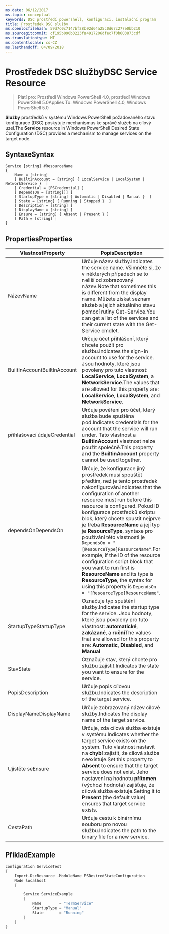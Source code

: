 ```yaml
---
ms.date: 06/12/2017
ms.topic: conceptual
keywords: DSC prostředí powershell, konfiguraci, instalační program
title: Prostředek DSC služby
ms.openlocfilehash: 59d7c0c7147bf28b92d64a25c0d67c277e0bb210
ms.sourcegitcommit: cf195b090b3223fa4917206dfec7f0b603873cdf
ms.translationtype: MT
ms.contentlocale: cs-CZ
ms.lasthandoff: 04/09/2018
---
```

# <a name="dsc-service-resource"></a><span data-ttu-id="557bb-103">Prostředek DSC služby</span><span class="sxs-lookup"><span data-stu-id="557bb-103">DSC Service Resource</span></span>

> <span data-ttu-id="557bb-104">Platí pro: Prostředí Windows PowerShell 4.0, prostředí Windows PowerShell 5.0</span><span class="sxs-lookup"><span data-stu-id="557bb-104">Applies To: Windows PowerShell 4.0, Windows PowerShell 5.0</span></span>


<span data-ttu-id="557bb-105">**Služby** prostředků v systému Windows PowerShell požadovaného stavu konfigurace (DSC) poskytuje mechanismus ke správě služeb na cílový uzel.</span><span class="sxs-lookup"><span data-stu-id="557bb-105">The **Service** resource in Windows PowerShell Desired State Configuration (DSC) provides a mechanism to manage services on the target node.</span></span>

## <a name="syntax"></a><span data-ttu-id="557bb-106">Syntaxe</span><span class="sxs-lookup"><span data-stu-id="557bb-106">Syntax</span></span>

```
Service [string] #ResourceName
{
    Name = [string]
    [ BuiltInAccount = [string] { LocalService | LocalSystem | NetworkService }  ]
    [ Credential = [PSCredential] ]
    [ DependsOn = [string[]] ]
    [ StartupType = [string] { Automatic | Disabled | Manual }  ]
    [ State = [string] { Running | Stopped }  ]
    [ Description = [string] ]
    [ DisplayName = [string] ]
    [ Ensure = [string] { Absent | Present } ]
    [ Path = [string] ]
}
```

## <a name="properties"></a><span data-ttu-id="557bb-107">Properties</span><span class="sxs-lookup"><span data-stu-id="557bb-107">Properties</span></span>

|  <span data-ttu-id="557bb-108">Vlastnost</span><span class="sxs-lookup"><span data-stu-id="557bb-108">Property</span></span>  |  <span data-ttu-id="557bb-109">Popis</span><span class="sxs-lookup"><span data-stu-id="557bb-109">Description</span></span>   |
|---|---|
| <span data-ttu-id="557bb-110">Název</span><span class="sxs-lookup"><span data-stu-id="557bb-110">Name</span></span>| <span data-ttu-id="557bb-111">Určuje název služby.</span><span class="sxs-lookup"><span data-stu-id="557bb-111">Indicates the service name.</span></span> <span data-ttu-id="557bb-112">Všimněte si, že v některých případech se to neliší od zobrazovaný název.</span><span class="sxs-lookup"><span data-stu-id="557bb-112">Note that sometimes this is different from the display name.</span></span> <span data-ttu-id="557bb-113">Můžete získat seznam služeb a jejich aktuálního stavu pomocí rutiny Get-Service.</span><span class="sxs-lookup"><span data-stu-id="557bb-113">You can get a list of the services and their current state with the Get-Service cmdlet.</span></span>|
| <span data-ttu-id="557bb-114">BuiltInAccount</span><span class="sxs-lookup"><span data-stu-id="557bb-114">BuiltInAccount</span></span>| <span data-ttu-id="557bb-115">Určuje účet přihlášení, který chcete použít pro službu.</span><span class="sxs-lookup"><span data-stu-id="557bb-115">Indicates the sign-in account to use for the service.</span></span> <span data-ttu-id="557bb-116">Jsou hodnoty, které jsou povoleny pro tuto vlastnost: **LocalService**, **LocalSystem**, a **NetworkService**.</span><span class="sxs-lookup"><span data-stu-id="557bb-116">The values that are allowed for this property are: **LocalService**, **LocalSystem**, and **NetworkService**.</span></span>|
| <span data-ttu-id="557bb-117">přihlašovací údaje</span><span class="sxs-lookup"><span data-stu-id="557bb-117">Credential</span></span>| <span data-ttu-id="557bb-118">Určuje pověření pro účet, který služba bude spuštěna pod.</span><span class="sxs-lookup"><span data-stu-id="557bb-118">Indicates credentials for the account that the service will run under.</span></span> <span data-ttu-id="557bb-119">Tato vlastnost a __BuiltinAccount__ vlastnost nelze použít společně.</span><span class="sxs-lookup"><span data-stu-id="557bb-119">This property and the __BuiltinAccount__ property cannot be used together.</span></span>|
| <span data-ttu-id="557bb-120">dependsOn</span><span class="sxs-lookup"><span data-stu-id="557bb-120">DependsOn</span></span>| <span data-ttu-id="557bb-121">Určuje, že konfigurace jiný prostředek musí spouštět předtím, než je tento prostředek nakonfigurován.</span><span class="sxs-lookup"><span data-stu-id="557bb-121">Indicates that the configuration of another resource must run before this resource is configured.</span></span> <span data-ttu-id="557bb-122">Pokud ID konfigurace prostředků skriptu blok, který chcete spustit nejprve je třeba __ResourceName__ a její typ je __ResourceType__, syntaxe pro používání této vlastnosti je `DependsOn = "[ResourceType]ResourceName"`.</span><span class="sxs-lookup"><span data-stu-id="557bb-122">For example, if the ID of the resource configuration script block that you want to run first is __ResourceName__ and its type is __ResourceType__, the syntax for using this property is `DependsOn = "[ResourceType]ResourceName"`.</span></span>|
| <span data-ttu-id="557bb-123">StartupType</span><span class="sxs-lookup"><span data-stu-id="557bb-123">StartupType</span></span>| <span data-ttu-id="557bb-124">Označuje typ spuštění služby.</span><span class="sxs-lookup"><span data-stu-id="557bb-124">Indicates the startup type for the service.</span></span> <span data-ttu-id="557bb-125">Jsou hodnoty, které jsou povoleny pro tuto vlastnost: **automatické**, **zakázané**, a **ruční**</span><span class="sxs-lookup"><span data-stu-id="557bb-125">The values that are allowed for this property are: **Automatic**, **Disabled**, and **Manual**</span></span>|
| <span data-ttu-id="557bb-126">Stav</span><span class="sxs-lookup"><span data-stu-id="557bb-126">State</span></span>| <span data-ttu-id="557bb-127">Označuje stav, který chcete pro službu zajistit.</span><span class="sxs-lookup"><span data-stu-id="557bb-127">Indicates the state you want to ensure for the service.</span></span>|
| <span data-ttu-id="557bb-128">Popis</span><span class="sxs-lookup"><span data-stu-id="557bb-128">Description</span></span> | <span data-ttu-id="557bb-129">Určuje popis cílovou službu.</span><span class="sxs-lookup"><span data-stu-id="557bb-129">Indicates the description of the target service.</span></span>|
| <span data-ttu-id="557bb-130">DisplayName</span><span class="sxs-lookup"><span data-stu-id="557bb-130">DisplayName</span></span> | <span data-ttu-id="557bb-131">Určuje zobrazovaný název cílové služby.</span><span class="sxs-lookup"><span data-stu-id="557bb-131">Indicates the display name of the target service.</span></span>|
| <span data-ttu-id="557bb-132">Ujistěte se</span><span class="sxs-lookup"><span data-stu-id="557bb-132">Ensure</span></span> | <span data-ttu-id="557bb-133">Určuje, zda cílová služba existuje v systému.</span><span class="sxs-lookup"><span data-stu-id="557bb-133">Indicates whether the target service exists on the system.</span></span> <span data-ttu-id="557bb-134">Tuto vlastnost nastavit na **chybí** zajistit, že cílová služba neexistuje.</span><span class="sxs-lookup"><span data-stu-id="557bb-134">Set this property to **Absent** to ensure that the target service does not exist.</span></span> <span data-ttu-id="557bb-135">Jeho nastavení na hodnotu **přítomen** (výchozí hodnota) zajišťuje, že cílová služba existuje.</span><span class="sxs-lookup"><span data-stu-id="557bb-135">Setting it to **Present** (the default value) ensures that target service exists.</span></span>|
| <span data-ttu-id="557bb-136">Cesta</span><span class="sxs-lookup"><span data-stu-id="557bb-136">Path</span></span> | <span data-ttu-id="557bb-137">Určuje cestu k binárnímu souboru pro novou službu.</span><span class="sxs-lookup"><span data-stu-id="557bb-137">Indicates the path to the binary file for a new service.</span></span>|

## <a name="example"></a><span data-ttu-id="557bb-138">Příklad</span><span class="sxs-lookup"><span data-stu-id="557bb-138">Example</span></span>

```powershell
configuration ServiceTest
{
    Import-DscResource -ModuleName PSDesiredStateConfiguration
    Node localhost
    {

        Service ServiceExample
        {
            Name        = "TermService"
            StartupType = "Manual"
            State       = "Running"
        }
    }
}
```